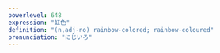 ```yaml
---
powerlevel: 648
expression: "虹色"
definition: "(n,adj-no) rainbow-colored; rainbow-coloured"
pronunciation: "にじいろ"
---
```

